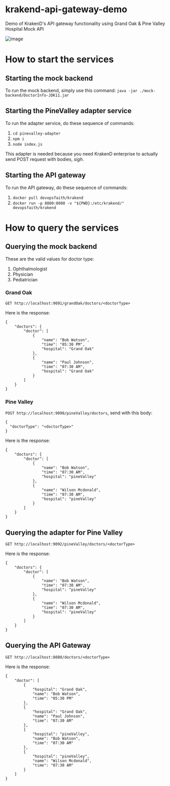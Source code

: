 # krakend-api-gateway-demo
Demo of KrakenD's API gateway functionality using Grand Oak &amp; Pine Valley Hospital Mock API

![image](https://github.com/acomarcho/krakend-api-gateway-demo/assets/29671825/a527660f-e6c1-4ceb-8248-34a628772edc)

# How to start the services

## Starting the mock backend

To run the mock backend, simply use this command:
`java -jar ./mock-backend/DoctorInfo-JDK11.jar`

## Starting the PineValley adapter service

To run the adapter service, do these sequence of commands:

1. `cd pinevalley-adapter`
2. `npm i`
3. `node index.js`

This adapter is needed because you need KrakenD enterprise to actually send POST request with bodies, _sigh_.

## Starting the API gateway

To run the API gateway, do these sequence of commands:

1. `docker pull devopsfaith/krakend`
2. `docker run -p 8080:8080 -v "${PWD}:/etc/krakend/" devopsfaith/krakend`

# How to query the services

## Querying the mock backend

These are the valid values for doctor type:
1. Ophthalmologist
2. Physician
3. Pediatrician

### Grand Oak

`GET http://localhost:9091/grandOak/doctors/<doctorType>`

Here is the response:
```
{
    "doctors": {
        "doctor": [
            {
                "name": "Bob Watson",
                "time": "05:30 PM",
                "hospital": "Grand Oak"
            },
            {
                "name": "Paul Johnson",
                "time": "07:30 AM",
                "hospital": "Grand Oak"
            }
        ]
    }
}
```

### Pine Valley

`POST http://localhost:9090/pineValley/doctors`, send with this body:

```
{
  "doctorType": "<doctorType>"
}
```

Here is the response:
```
{
    "doctors": {
        "doctor": [
            {
                "name": "Bob Watson",
                "time": "07:30 AM",
                "hospital": "pineValley"
            },
            {
                "name": "Wilson Mcdonald",
                "time": "07:30 AM",
                "hospital": "pineValley"
            }
        ]
    }
}
```

## Querying the adapter for Pine Valley

`GET http://localhost:9092/pineValley/doctors/<doctorType>`

Here is the response:
```
{
    "doctors": {
        "doctor": [
            {
                "name": "Bob Watson",
                "time": "07:30 AM",
                "hospital": "pineValley"
            },
            {
                "name": "Wilson Mcdonald",
                "time": "07:30 AM",
                "hospital": "pineValley"
            }
        ]
    }
}
```

## Querying the API Gateway

`GET http://localhost:8080/doctors/<doctorType>`

Here is the response:
```
{
    "doctor": [
        {
            "hospital": "Grand Oak",
            "name": "Bob Watson",
            "time": "05:30 PM"
        },
        {
            "hospital": "Grand Oak",
            "name": "Paul Johnson",
            "time": "07:30 AM"
        },
        {
            "hospital": "pineValley",
            "name": "Bob Watson",
            "time": "07:30 AM"
        },
        {
            "hospital": "pineValley",
            "name": "Wilson Mcdonald",
            "time": "07:30 AM"
        }
    ]
}
```
